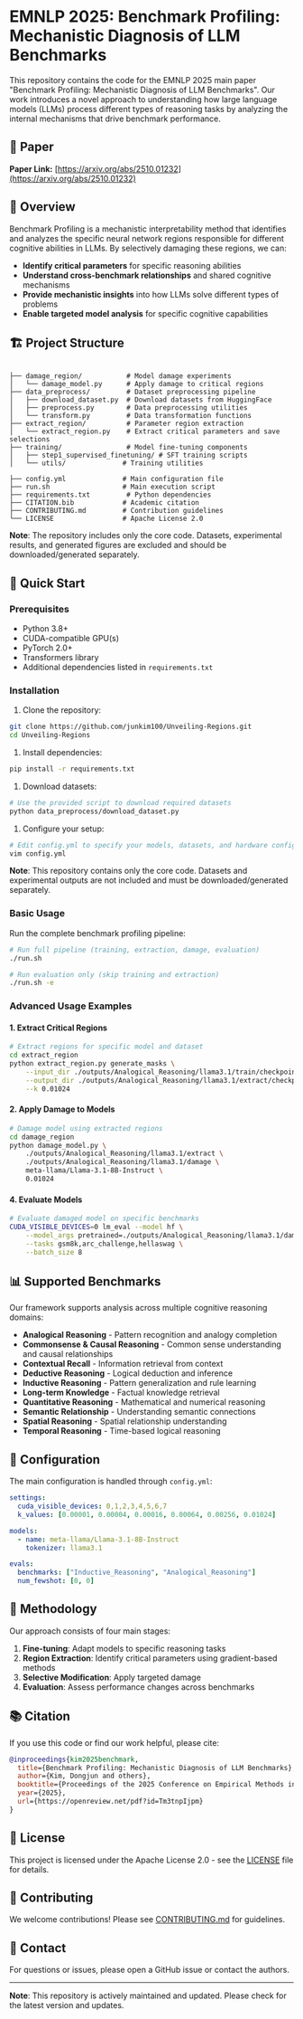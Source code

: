 # EMNLP 2025: Benchmark Profiling: Mechanistic Diagnosis of LLM Benchmarks

This repository contains the code for the EMNLP 2025 main paper "Benchmark Profiling: Mechanistic Diagnosis of LLM Benchmarks". Our work introduces a novel approach to understanding how large language models (LLMs) process different types of reasoning tasks by analyzing the internal mechanisms that drive benchmark performance.

## 📄 Paper

**Paper Link:** [https://arxiv.org/abs/2510.01232](https://arxiv.org/abs/2510.01232)

## 🎯 Overview

Benchmark Profiling is a mechanistic interpretability method that identifies and analyzes the specific neural network regions responsible for different cognitive abilities in LLMs. By selectively damaging these regions, we can:

- **Identify critical parameters** for specific reasoning abilities
- **Understand cross-benchmark relationships** and shared cognitive mechanisms
- **Provide mechanistic insights** into how LLMs solve different types of problems
- **Enable targeted model analysis** for specific cognitive capabilities

## 🏗️ Project Structure

```text

├── damage_region/           # Model damage experiments
│   └── damage_model.py      # Apply damage to critical regions
├── data_preprocess/         # Dataset preprocessing pipeline
│   ├── download_dataset.py  # Download datasets from HuggingFace
│   ├── preprocess.py        # Data preprocessing utilities
│   └── transform.py         # Data transformation functions
├── extract_region/          # Parameter region extraction
│   └── extract_region.py    # Extract critical parameters and save selections
├── training/                # Model fine-tuning components
│   ├── step1_supervised_finetuning/ # SFT training scripts
│   └── utils/              # Training utilities

├── config.yml              # Main configuration file
├── run.sh                  # Main execution script
├── requirements.txt         # Python dependencies
├── CITATION.bib            # Academic citation
├── CONTRIBUTING.md         # Contribution guidelines
└── LICENSE                 # Apache License 2.0
```

**Note**: The repository includes only the core code. Datasets, experimental results, and generated figures are excluded and should be downloaded/generated separately.

## 🚀 Quick Start

### Prerequisites

- Python 3.8+
- CUDA-compatible GPU(s)
- PyTorch 2.0+
- Transformers library
- Additional dependencies listed in `requirements.txt`

### Installation

1. Clone the repository:

```bash
git clone https://github.com/junkim100/Unveiling-Regions.git
cd Unveiling-Regions
```

1. Install dependencies:

```bash
pip install -r requirements.txt
```

1. Download datasets:

```bash
# Use the provided script to download required datasets
python data_preprocess/download_dataset.py
```

1. Configure your setup:

```bash
# Edit config.yml to specify your models, datasets, and hardware configuration
vim config.yml
```

**Note**: This repository contains only the core code. Datasets and experimental outputs are not included and must be downloaded/generated separately.

### Basic Usage

Run the complete benchmark profiling pipeline:

```bash
# Run full pipeline (training, extraction, damage, evaluation)
./run.sh

# Run evaluation only (skip training and extraction)
./run.sh -e
```

### Advanced Usage Examples

#### 1. Extract Critical Regions

```bash
# Extract regions for specific model and dataset
cd extract_region
python extract_region.py generate_masks \
    --input_dir ./outputs/Analogical_Reasoning/llama3.1/train/checkpoint_full \
    --output_dir ./outputs/Analogical_Reasoning/llama3.1/extract/checkpoint_full \
    --k 0.01024
```

#### 2. Apply Damage to Models

```bash
# Damage model using extracted regions
cd damage_region
python damage_model.py \
    ./outputs/Analogical_Reasoning/llama3.1/extract \
    ./outputs/Analogical_Reasoning/llama3.1/damage \
    meta-llama/Llama-3.1-8B-Instruct \
    0.01024
```
#### 4. Evaluate Models

```bash
# Evaluate damaged model on specific benchmarks
CUDA_VISIBLE_DEVICES=0 lm_eval --model hf \
    --model_args pretrained=./outputs/Analogical_Reasoning/llama3.1/damage/checkpoint_full/top0.01024 \
    --tasks gsm8k,arc_challenge,hellaswag \
    --batch_size 8
```

## 📊 Supported Benchmarks

Our framework supports analysis across multiple cognitive reasoning domains:

- **Analogical Reasoning** - Pattern recognition and analogy completion
- **Commonsense & Causal Reasoning** - Common sense understanding and causal relationships
- **Contextual Recall** - Information retrieval from context
- **Deductive Reasoning** - Logical deduction and inference
- **Inductive Reasoning** - Pattern generalization and rule learning
- **Long-term Knowledge** - Factual knowledge retrieval
- **Quantitative Reasoning** - Mathematical and numerical reasoning
- **Semantic Relationship** - Understanding semantic connections
- **Spatial Reasoning** - Spatial relationship understanding
- **Temporal Reasoning** - Time-based logical reasoning

## 🔧 Configuration

The main configuration is handled through `config.yml`:

```yaml
settings:
  cuda_visible_devices: 0,1,2,3,4,5,6,7
  k_values: [0.00001, 0.00004, 0.00016, 0.00064, 0.00256, 0.01024]

models:
  - name: meta-llama/Llama-3.1-8B-Instruct
    tokenizer: llama3.1

evals:
  benchmarks: ["Inductive_Reasoning", "Analogical_Reasoning"]
  num_fewshot: [0, 0]
```
## 🔬 Methodology

Our approach consists of four main stages:

1. **Fine-tuning**: Adapt models to specific reasoning tasks
2. **Region Extraction**: Identify critical parameters using gradient-based methods
3. **Selective Modification**: Apply targeted damage
4. **Evaluation**: Assess performance changes across benchmarks

## 📚 Citation

If you use this code or find our work helpful, please cite:

```bibtex
@inproceedings{kim2025benchmark,
  title={Benchmark Profiling: Mechanistic Diagnosis of LLM Benchmarks},
  author={Kim, Dongjun and others},
  booktitle={Proceedings of the 2025 Conference on Empirical Methods in Natural Language Processing},
  year={2025},
  url={https://openreview.net/pdf?id=Tm3tnpIjpm}
}
```

## 📄 License

This project is licensed under the Apache License 2.0 - see the [LICENSE](LICENSE) file for details.

## 🤝 Contributing

We welcome contributions! Please see [CONTRIBUTING.md](CONTRIBUTING.md) for guidelines.

## 📧 Contact

For questions or issues, please open a GitHub issue or contact the authors.

---

**Note**: This repository is actively maintained and updated. Please check for the latest version and updates.
